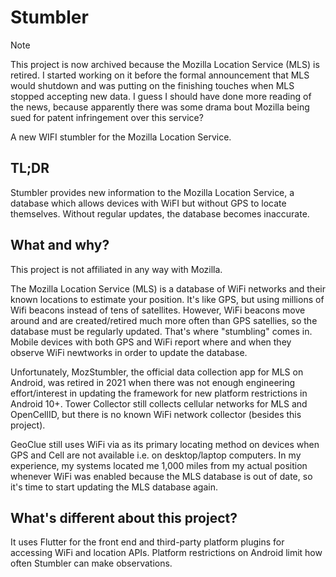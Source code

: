 # Stumbler

> [!NOTE]
> This project is now archived because the Mozilla Location Service (MLS) is retired. I started working on it before the formal announcement that MLS would shutdown and was putting on the finishing touches when MLS stopped accepting new data. I guess I should have done more reading of the news, because apparently there was some drama bout Mozilla being sued for patent infringement over this service?

A new WIFI stumbler for the Mozilla Location Service.

## TL;DR

Stumbler provides new information to the Mozilla Location Service, a database
which allows devices with WiFI but without GPS to locate themselves. Without
regular updates, the database becomes inaccurate.

## What and why?

This project is not affiliated in any way with Mozilla.

The Mozilla Location Service (MLS) is a database of WiFi networks and their
known locations to estimate your position. It's like GPS, but using millions of
Wifi beacons instead of tens of satellites. However, WiFi beacons move around
and are created/retired much more often than GPS satellies, so the database
must be regularly updated. That's where "stumbling" comes in. Mobile devices
with both GPS and WiFi report where and when they observe WiFi newtworks in
order to update the database.

Unfortunately, MozStumbler, the official data collection app for MLS on
Android, was retired in 2021 when there was not enough engineering
effort/interest in updating the framework for new platform restrictions in
Android 10+. Tower Collector still collects cellular networks for MLS and
OpenCellID, but there is no known WiFi network collector (besides this project).

GeoClue still uses WiFi via as its primary locating method on devices when GPS
and Cell are not available i.e. on desktop/laptop computers. In my experience,
my systems located me 1,000 miles from my actual position whenever WiFi was
enabled because the MLS database is out of date, so it's time to start updating
the MLS database again.

## What's different about this project?

It uses Flutter for the front end and third-party platform plugins for
accessing WiFi and location APIs. Platform restrictions on Android limit
how often Stumbler can make observations.
